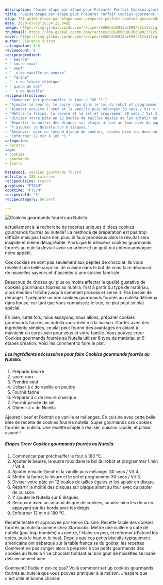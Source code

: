 ```yaml
---
description: "Guide étape par étape pour Préparer Parfait Cookies gourmands fourrés au Nutella"
title: "Guide étape par étape pour Préparer Parfait Cookies gourmands fourrés au Nutella"
slug: 781-guide-etape-par-etape-pour-preparer-parfait-cookies-gourmands-fourres-au-nutella
date: 2020-07-05T18:24:22.648Z
image: https://img-global.cpcdn.com/recipes/8868b6d0013bc099/751x532cq70/cookies-gourmands-fourres-au-nutella-photo-principale-de-la-recette.jpg
thumbnail: https://img-global.cpcdn.com/recipes/8868b6d0013bc099/751x532cq70/cookies-gourmands-fourres-au-nutella-photo-principale-de-la-recette.jpg
cover: https://img-global.cpcdn.com/recipes/8868b6d0013bc099/751x532cq70/cookies-gourmands-fourres-au-nutella-photo-principale-de-la-recette.jpg
author: Clarence Sutton
ratingvalue: 4.6
reviewcount: 8
recipeingredient:
- " beurre"
- " sucre roux"
- " oeuf"
- "  c de vanille en poudre"
- " farine"
- "  c de levure chimique"
- " pince de sel"
- "  c de Nutella"
recipeinstructions:
- "Commencer par préchauffer le four à 180 °C."
- "Ajouter le beurre, le sucre roux dans le bol du robot et programmer 1 min / Vit 3."
- "Ajouter ensuite l’oeuf et la vanille puis mélanger 30 secs / Vit 4."
- "Mettre la farine, la levure et le sel et programmer 30 secs / Vit 3."
- "Diviser votre pâte en 12 boules de tailles égales et les aplatir en disque."
- "Répartir la moitié des disques sur plaque allant au four avec du papier de cuisson."
- "Y ajouter le Nutella sur 6 disques."
- "Recouvrir avec un second disque de cookies, soudez bien les deux en appuyant sur les bords avec les doigts."
- "Enfourner 12 min à 180 °C."
categories:
- Recette
tags:
- cookies
- gourmands
- fourrs

katakunci: cookies gourmands fourrs 
nutrition: 185 calories
recipecuisine: French
preptime: "PT36M"
cooktime: "PT57M"
recipeyield: "3"
recipecategory: Dessert

---
```



![Cookies gourmands fourrés au Nutella](https://img-global.cpcdn.com/recipes/8868b6d0013bc099/751x532cq70/cookies-gourmands-fourres-au-nutella-photo-principale-de-la-recette.jpg)

actuellement à la recherche de recettes uniques d'idées cookies gourmands fourrés au nutella? La méthode de préparation est pas trop difficile mais pas facile non plus. Si faux processus alors le résultat sera insipide et même désagréable. Alors que le délicieux cookies gourmands fourrés au nutella devrait avoir un arôme et un goût qui obtenir provoquer notre appétit.

Ces cookies ne sont pas seulement aux pépites de chocolat. Ils vous révèlent une belle surprise. Je cuisine dans le but de vous faire découvrir de nouvelles saveurs et d&#39;accéder à une cuisine familiale.

Beaucoup de choses qui plus ou moins affecter la qualité gustative de cookies gourmands fourrés au nutella, first à partir du type de matériau, alors élection fraîche jusqu'à comment process et serve it. Pas besoin de déranger if préparez un bon cookies gourmands fourrés au nutella délicieux dans house, car tant que vous connaissez le truc, ce plat peut so plat spécial.


Eh bien, cette fois, nous essayons, nous allons, préparer cookies gourmands fourrés au nutella vous-même à la maison. Gardez avec des ingrédients simples, ce plat peut fournir des avantages en aidant à maintenir un corps sain pour vous et votre famille. Vous pouvez créer Cookies gourmands fourrés au Nutella utiliser 8 type de matériau et 9 étapes création. Voici les comment to faire le plat.

<!--inarticleads1-->

##### Les ingrédients nécessaires pour faire Cookies gourmands fourrés au Nutella:

1. Préparer  beurre
1.   sucre roux
1. Prendre  oeuf
1. Utiliser  à c de vanille en poudre
1. Fournir  farine
1. Préparer  à c de levure chimique
1. Fournir  pincée de sel
1. Obtenir  à c de Nutella


Ajoutez l&#39;oeuf et l&#39;extrait de vanille et mélangez. En cuisine avec cette belle idée de recette de cookies fourrés nutella. Super gourmands ces cookies fourrés au nutella. Une recette simple à réaliser, cuisson rapide, et plaisir assuré ! 

<!--inarticleads2-->

##### Étapes Créer Cookies gourmands fourrés au Nutella:

1. Commencer par préchauffer le four à 180 °C.
1. Ajouter le beurre, le sucre roux dans le bol du robot et programmer 1 min / Vit 3.
1. Ajouter ensuite l’oeuf et la vanille puis mélanger 30 secs / Vit 4.
1. Mettre la farine, la levure et le sel et programmer 30 secs / Vit 3.
1. Diviser votre pâte en 12 boules de tailles égales et les aplatir en disque.
1. Répartir la moitié des disques sur plaque allant au four avec du papier de cuisson.
1. Y ajouter le Nutella sur 6 disques.
1. Recouvrir avec un second disque de cookies, soudez bien les deux en appuyant sur les bords avec les doigts.
1. Enfourner 12 min à 180 °C.


Recette testée et approuvée par Hervé Cuisine. Recette facile des cookies fourrés au nutella comme chez Starbucks. Mettre une cuillère à café de nutella (pas trop bombée) au centre, l&#39;étaler un peu, et refermer (d&#39;abord les cotés, puis le haut et le bas). Depuis que ces petits biscuits typiquement américains ont débarqué sur la table française du goûter, les recettes Comment ne pas songer alors à préparer à vos petits gourmands des cookies au Nutella ? Le chocolat fondant au bon goût de noisettes se marie délicieusement bien. 


Comment? Facile n'est-ce pas? Voilà comment set up cookies gourmands fourrés au nutella que vous pouvez pratiquer à la maison. J'espère que c'est utile et bonne chance!
